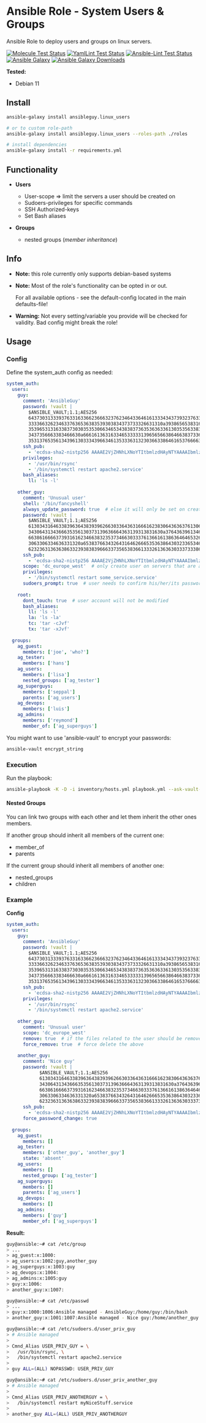 # Ansible Role - System Users & Groups

Ansible Role to deploy users and groups on linux servers.

[![Molecule Test Status](https://badges.ansibleguy.net/linux_users.molecule.svg)](https://github.com/ansibleguy/_meta_cicd/blob/latest/templates/usr/local/bin/cicd/molecule.sh.j2)
[![YamlLint Test Status](https://badges.ansibleguy.net/linux_users.yamllint.svg)](https://github.com/ansibleguy/_meta_cicd/blob/latest/templates/usr/local/bin/cicd/yamllint.sh.j2)
[![Ansible-Lint Test Status](https://badges.ansibleguy.net/linux_users.ansiblelint.svg)](https://github.com/ansibleguy/_meta_cicd/blob/latest/templates/usr/local/bin/cicd/ansiblelint.sh.j2)
[![Ansible Galaxy](https://img.shields.io/ansible/role/56757)](https://galaxy.ansible.com/ansibleguy/linux_users)
[![Ansible Galaxy Downloads](https://img.shields.io/badge/dynamic/json?color=blueviolet&label=Galaxy%20Downloads&query=%24.download_count&url=https%3A%2F%2Fgalaxy.ansible.com%2Fapi%2Fv1%2Froles%2F56757%2F%3Fformat%3Djson)](https://galaxy.ansible.com/ansibleguy/linux_users)

**Tested:**
* Debian 11

## Install

```bash
ansible-galaxy install ansibleguy.linux_users

# or to custom role-path
ansible-galaxy install ansibleguy.linux_users --roles-path ./roles

# install dependencies
ansible-galaxy install -r requirements.yml
```

## Functionality

* **Users**
  * User-scope => limit the servers a user should be created on
  * Sudoers-privileges for specific commands
  * SSH Authorized-keys
  * Set Bash aliases


* **Groups**
  * nested groups (_member inheritance_)

## Info

* **Note:** this role currently only supports debian-based systems


* **Note:** Most of the role's functionality can be opted in or out.

  For all available options - see the default-config located in the main defaults-file!


* **Warning:** Not every setting/variable you provide will be checked for validity. Bad config might break the role!


## Usage

### Config

Define the system_auth config as needed:
```yaml
system_auth:
  users:
    guy:
      comment: 'AnsibleGuy'
      password: !vault |
        $ANSIBLE_VAULT;1.1;AES256
        64373031333937633163366236663237623464336461613334343739323763373330393930666331
        3333663262346337636536383539303834373733326631310a393865653831663238383937626238
        35396531316338373030353530663465343838373635363633613035356338353366373231343264
        3437356663383466630a666161363163346533333139656566386466383733646134616166376638
        35313765356134396130333439663461353336313230366338646165376666313232
      ssh_pub:
        - 'ecdsa-sha2-nistp256 AAAAE2VjZHNhLXNoYTItbmlzdHAyNTYAAAAIbmlzdHAyNTYAAABBBKkIlii1iJM240yPSPS5WhrdQwGFa7BTJZ59ia40wgVWjjg1JlTtr9K2W66fNb2zNO7tLkaNzPddMEsov2bJAno= guy@ansibleguy.net'
      privileges:
        - '/usr/bin/rsync'
        - '/bin/systemctl restart apache2.service'
      bash_aliases:
        ll: 'ls -l'
  
    other_guy:
      comment: 'Unusual user'
      shell: '/bin/fancyshell'
      always_update_password: true  # else it will only be set on creation
      password: !vault |
        $ANSIBLE_VAULT;1.1;AES256
        61303431646338396364383939626630336436316661623830643636376130636163356234333464
        3430643134366635356130373139636664363139313831630a376436396134646665306361366464
        66386166663739316162346638323537346630333761366161386364646532633434613964396264
        3063306334636331320a653837663432643164626665353638643032336534653239666534373562
        62323631363638633239383839666337356538366133326136363033373338643138
      ssh_pub:
        - 'ecdsa-sha2-nistp256 AAAAE2VjZHNhLXNoYTItbmlzdHAyNTYAAAAIbmlzdHAyNTYAAABBBBxS1MoeqDyN6+ZKsnLJHIA0/5nVQ6+a1Bgwknx3U7lGlqFIki/HgUX089YUzhbEKcxzTlR3Ji+gLnxhBZhe700= other@ansibleguy.net'
      scope: 'dc_europe_west'  # only create user on servers that are a member of the inventory-group 'dc_europe_west'
      privileges:
        - '/bin/systemctl restart some_service.service'
      sudoers_prompt: true  # user needs to confirm his/her/its password if running the listed commands via 'sudo'
  
    root:
      dont_touch: true  # user account will not be modified
      bash_aliases:
        ll: 'ls -l'
        la: 'ls -la'
        tc: 'tar -cJvf'
        tx: 'tar -xJvf'
  
  groups:
    ag_guest:
      members: ['joe', 'who?']
    ag_tester:
      members: ['hans']
    ag_users:
      members: ['lisa']
      nested_groups: ['ag_tester']
    ag_superguys:
      members: ['seppal']
      parents: ['ag_users']
    ag_devops:
      members: ['luis']
    ag_admins:
      members: ['reymond']
      member_of: ['ag_superguys']
```

You might want to use 'ansible-vault' to encrypt your passwords:
```bash
ansible-vault encrypt_string
```

### Execution

Run the playbook:
```bash
ansible-playbook -K -D -i inventory/hosts.yml playbook.yml --ask-vault-pass
```

#### Nested Groups
You can link two groups with each other and let them inherit the other ones members.

If another group should inherit all members of the current one:
* member_of
* parents

If the current group should inherit all members of another one:
* nested_groups
* children


### Example


**Config**
```yaml
system_auth:
  users:
    guy:
      comment: 'AnsibleGuy'
      password: !vault |
        $ANSIBLE_VAULT;1.1;AES256
        64373031333937633163366236663237623464336461613334343739323763373330393930666331
        3333663262346337636536383539303834373733326631310a393865653831663238383937626238
        35396531316338373030353530663465343838373635363633613035356338353366373231343264
        3437356663383466630a666161363163346533333139656566386466383733646134616166376638
        35313765356134396130333439663461353336313230366338646165376666313232
      ssh_pub:
        - 'ecdsa-sha2-nistp256 AAAAE2VjZHNhLXNoYTItbmlzdHAyNTYAAAAIbmlzdHAyNTYAAABBBKkIlii1iJM240yPSPS5WhrdQwGFa7BTJZ59ia40wgVWjjg1JlTtr9K2W66fNb2zNO7tLkaNzPddMEsov2bJAno= guy@ansibleguy.net'
      privileges:
        - '/usr/bin/rsync'
        - '/bin/systemctl restart apache2.service'
  
    other_guy:
      comment: 'Unusual user'
      scope: 'dc_europe_west'
      remove: true  # if the files related to the user should be removed once he/she/it gets deleted
      force_remove: true  # force delete the above
  
    another_guy:
      comment: 'Nice guy'
      password: !vault |
            $ANSIBLE_VAULT;1.1;AES256
            61303431646338396364383939626630336436316661623830643636376130636163356234333464
            3430643134366635356130373139636664363139313831630a376436396134646665306361366464
            66386166663739316162346638323537346630333761366161386364646532633434613964396264
            3063306334636331320a653837663432643164626665353638643032336534653239666534373562
            62323631363638633239383839666337356538366133326136363033373338643138
      ssh_pub:
        - 'ecdsa-sha2-nistp256 AAAAE2VjZHNhLXNoYTItbmlzdHAyNTYAAAAIbmlzdHAyNTYAAABBBBcfYHDR8O4A9uIHnw3v25rDPtqDlRmFIyJc1fxZx90K6BUNXV+TTkFH836EftHVAaMdlMZSfNm9O+o0UbrvbaI= another@ansibleguy.net'
      force_password_change: true
  
  groups:
    ag_guest:
      members: []
    ag_tester:
      members: ['other_guy', 'another_guy']
      state: 'absent'
    ag_users:
      members: []
      nested_group: ['ag_tester']
    ag_superguys:
      members: []
      parents: ['ag_users']
    ag_devops:
      members: []
    ag_admins:
      members: ['guy']
      member_of: ['ag_superguys']

```

**Result:**
```bash
guy@ansible:~# cat /etc/group
> ...
> ag_guest:x:1000:
> ag_users:x:1002:guy,another_guy
> ag_superguys:x:1003:guy
> ag_devops:x:1004:
> ag_admins:x:1005:guy
> guy:x:1006:
> another_guy:x:1007:

guy@ansible:~# cat /etc/passwd
> ...
> guy:x:1000:1006:Ansible managed - AnsibleGuy:/home/guy:/bin/bash
> another_guy:x:1001:1007:Ansible managed - Nice guy:/home/another_guy:/bin/bash

guy@ansible:~# cat /etc/sudoers.d/user_priv_guy 
> # Ansible managed
> 
> Cmnd_Alias USER_PRIV_GUY = \
>   /usr/bin/rsync, \
>   /bin/systemctl restart apache2.service
> 
> guy ALL=(ALL) NOPASSWD: USER_PRIV_GUY

guy@ansible:~# cat /etc/sudoers.d/user_priv_another_guy 
> # Ansible managed
> 
> Cmnd_Alias USER_PRIV_ANOTHERGUY = \
>   /bin/systemctl restart myNiceStuff.service
> 
> another_guy ALL=(ALL) USER_PRIV_ANOTHERGUY
```